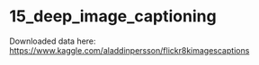 # 15_deep_image_captioning

Downloaded data here: https://www.kaggle.com/aladdinpersson/flickr8kimagescaptions

